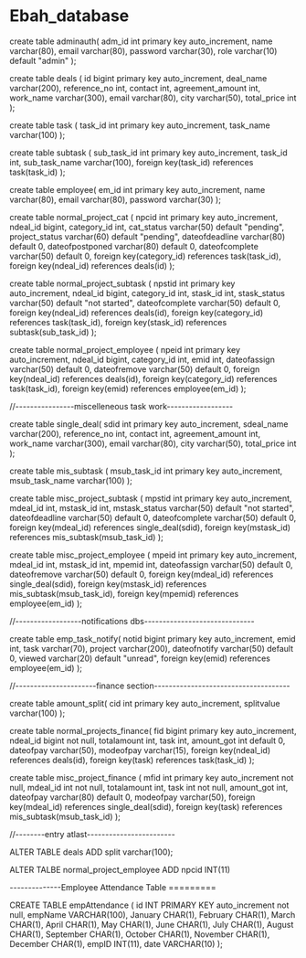 # Ebah_database

create table adminauth(
 adm_id int primary key auto_increment,
 name varchar(80),
 email varchar(80),
 password varchar(30),
 role varchar(10) default "admin"
);

create table deals (
 id bigint primary key auto_increment,
 deal_name varchar(200),
 reference_no int,
 contact int,
 agreement_amount int,
 work_name varchar(300),
 email varchar(80),
 city varchar(50),
 total_price int
);

create table task (
 task_id int primary key auto_increment,
 task_name varchar(100)
);

create table subtask (
 sub_task_id int primary key auto_increment,
 task_id int,
 sub_task_name varchar(100),
 foreign key(task_id) references task(task_id)
);

create table employee(
 em_id int primary key auto_increment,
 name varchar(80),
 email varchar(80),
 password varchar(30)
);

create table normal_project_cat (
    npcid int primary key auto_increment,
    ndeal_id bigint,
    category_id int,
    cat_status varchar(50) default "pending",
    project_status varchar(60) default "pending",
    dateofdeadline varchar(80) default 0,
    dateofpostponed varchar(80) default 0,
    dateofcomplete varchar(50) default 0,
    foreign key(category_id) references task(task_id),
    foreign key(ndeal_id) references deals(id)
);


create table normal_project_subtask (
    npstid int primary key auto_increment,
    ndeal_id bigint,
    category_id int,
    stask_id int,
    stask_status varchar(50) default "not started",
    dateofcomplete varchar(50) default 0,
    foreign key(ndeal_id) references deals(id),
    foreign key(category_id) references task(task_id),
    foreign key(stask_id) references subtask(sub_task_id)
);

create table normal_project_employee (
    npeid int primary key auto_increment,
    ndeal_id bigint,
    category_id int,
    emid int,
    dateofassign varchar(50) default 0,
    dateofremove varchar(50) default 0,
    foreign key(ndeal_id) references deals(id),
    foreign key(category_id) references task(task_id),
    foreign key(emid) references employee(em_id)
);


//----------------miscelleneous task work------------------

create table single_deal(
 sdid int primary key auto_increment,
 sdeal_name varchar(200),
 reference_no int,
 contact int,
 agreement_amount int,
 work_name varchar(300),
 email varchar(80),
 city varchar(50),
 total_price int
);

create table mis_subtask (
 msub_task_id int primary key auto_increment,
 msub_task_name varchar(100)
);

create table misc_project_subtask (
    mpstid int primary key auto_increment,
    mdeal_id int,
    mstask_id int,
    mstask_status varchar(50) default "not started",
    dateofdeadline varchar(50) default 0,
    dateofcomplete varchar(50) default 0,
    foreign key(mdeal_id) references single_deal(sdid),
    foreign key(mstask_id) references mis_subtask(msub_task_id)
);

create table misc_project_employee (
    mpeid int primary key auto_increment,
    mdeal_id int,
    mstask_id int,
    mpemid int,
    dateofassign varchar(50) default 0,
    dateofremove varchar(50) default 0,
    foreign key(mdeal_id) references single_deal(sdid),
    foreign key(mstask_id) references mis_subtask(msub_task_id),
    foreign key(mpemid) references employee(em_id)
);


//------------------notifications dbs------------------------------

create table emp_task_notify(
  notid bigint primary key auto_increment,
  emid int,
  task varchar(70),
  project varchar(200),
  dateofnotify varchar(50) default 0,
  viewed varchar(20) default "unread",
  foreign key(emid) references employee(em_id)
);


//----------------------finance section-------------------------------------

create table amount_split(
cid int primary key auto_increment,
splitvalue varchar(100)
);

create table normal_projects_finance(
  fid bigint primary key auto_increment,
  ndeal_id bigint not null,
  totalamount int,
  task int,
  amount_got int default 0,
  dateofpay varchar(50),
  modeofpay varchar(15),
  foreign key(ndeal_id) references deals(id),
  foreign key(task) references task(task_id)
);

create table misc_project_finance (
 mfid int primary key auto_increment not null,
 mdeal_id int not null,
 totalamount int,
 task int not null,
 amount_got int,
 dateofpay varchar(80) default 0,
 modeofpay varchar(50),
 foreign key(mdeal_id) references single_deal(sdid),
 foreign key(task) references mis_subtask(msub_task_id)
);


<!-- //////ALTER  -->
//--------entry atlast------------------------

ALTER TABLE deals ADD split varchar(100);


ALTER TALBE normal_project_employee ADD npcid INT(11)

--------------Employee Attendance Table =========

CREATE TABLE empAttendance (
    id INT PRIMARY KEY auto_increment not null,
    empName VARCHAR(100),
    January CHAR(1),
    February CHAR(1),
    March CHAR(1),
    April CHAR(1),
    May CHAR(1),
    June CHAR(1),
    July CHAR(1),
    August CHAR(1),
    September CHAR(1),
    October CHAR(1),
    November CHAR(1),
    December CHAR(1),
    empID INT(11),
    date VARCHAR(10)
);
